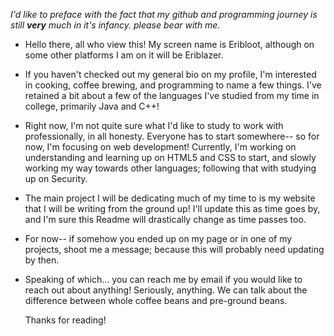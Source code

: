  *I'd like to preface with the fact that my github and programming journey is still **very** much in it's infancy. please bear with me.*

- Hello there, all who view this! My screen name is Eribloot, although on some other platforms I am on it will be Eriblazer.

- If you haven't checked out my general bio on my profile, I'm interested in cooking, coffee brewing, and programming to name a few things.
    I've retained a bit about a few of the languages I've studied from my time in college, primarily Java and C++!

- Right now, I'm not quite sure what I'd like to study to work with professionally, in all honesty. Everyone has to start somewhere-- so for now, I'm focusing on web development!
    Currently, I'm working on understanding and learning up on HTML5 and CSS to start, and slowly working my way towards other languages; following that with studying up on Security.
    
- The main project I will be dedicating much of my time to is my website that I will be writing from the ground up! I'll update this as time goes by, and I'm sure this
    Readme will drastically change as time passes too.
    
- For now-- if somehow you ended up on my page or in one of my projects, shoot me a message; because this will probably need updating by then.

- Speaking of which... you can reach me by email if you would like to reach out about anything! Seriously, anything. We can talk about the difference between
    whole coffee beans and pre-ground beans. 
    
    
    Thanks for reading!

<!---
Eribloot/Eribloot is a ✨ special ✨ repository because its `README.md` (this file) appears on your GitHub profile.
You can click the Preview link to take a look at your changes.
--->
